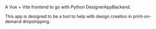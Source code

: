 A Vue + Vite frontend to go with Python DesignerAppBackend. 

This app is designed to be a tool to help with design creation in print-on-demand dropshipping.